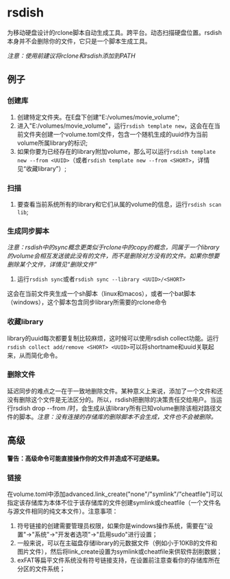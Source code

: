 # rsdish

为移动硬盘设计的rclone脚本自动生成工具。跨平台。动态扫描硬盘位置。rsdish本身并不会删除你的文件，它只是一个脚本生成工具。

_注意：使用前建议将rclone和rsdish添加到PATH_

## 例子

### 创建库

1. 创建特定文件夹。在E盘下创建"E:/volumes/movie_volume";
2. 进入"E:/volumes/movie_volume"，运行`rsdish template new`，这会在在当前文件夹创建一个volume.toml文件，包含一个随机生成的uuid作为当前volume所属library的标识;
3. 如果你要为已经存在的library附加volume，那么可以运行`rsdish template new --from <UUID>`（或者`rsdish template new --from <SHORT>`，详情见“收藏library”）;

### 扫描

1. 要查看当前系统所有的library和它们从属的volume的信息，运行`rsdish scan lib`;

### 生成同步脚本

_注意：rsdish中的sync概念更类似于rclone中的copy的概念，同属于一个library的volume会相互发送彼此没有的文件，而不是删除对方没有的文件。如果你想要删除某个文件，详情见“删除文件”_

1. 运行`rsdish sync`或者`rsdish sync --library <UUID>/<SHORT>`

这会在当前文件夹生成一个sh脚本（linux和macos），或者一个bat脚本（windows），这个脚本包含同步library所需要的rclone命令

### 收藏library

library的uuid每次都要复制比较麻烦，这时候可以使用rsdish collect功能。运行`rsdish collect add/remove <SHORT> <UUID>`可以将shortname和uuid关联起来，从而简化命令。

### 删除文件

延迟同步的难点之一在于一致地删除文件。某种意义上来说，添加了一个文件和还没有删除这个文件是无法区分的。所以，rsdish把删除的决策责任交给用户。当运行rsdish drop <Relative FilePath> --from <UUID>/<short>时，会生成从该library所有已知volume删除该相对路径文件的脚本。_注意：没有连接的存储库的删除脚本不会生成，文件也不会被删除。_

## 高级

**警告：高级命令可能直接操作你的文件并造成不可逆结果。**

### 链接

在volume.toml中添加advanced.link_create("none"/"symlink"/"cheatfile")可以指定该存储库为本体不位于该存储库的文件创建symlink或cheatfile（一个文件名与源文件相同的纯文本文件）。注意事项：
1. 符号链接的创建需要管理员权限，如果你是windows操作系统，需要在"设置"->"系统"->"开发者选项"->"启用sudo"进行设置；
2. 一般来说，可以在主磁盘存储library的元数据文件（例如小于10KB的文件和图片文件），然后将link_create设置为symlink或cheatfile来供软件刮削数据；
3. exFAT等扁平文件系统没有符号链接支持，在设置前注意查看你的存储库所在分区的文件系统；
